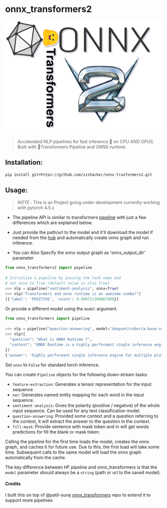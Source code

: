 # onnx_transformers2 
![onnx_transformers2](https://github.com/zzzhacker/onnx-trasformers2/blob/main/onnx-transformers2.png?raw=True)
> Accelerated NLP pipelines for fast inference 🚀 on CPU AND GPUS. Built with 🤗Transformers Pipeline and ONNX runtime.

## Installation:

```bash
pip install git+https://github.com/zzzhacker/onnx-trasformers2.git
```

## Usage:

> *NOTE* : This is an Project going under development currenlty working with pytorch 4.5.x

- The pipeline API is similar to transformers [pipeline](https://huggingface.co/transformers/main_classes/pipelines.html) with just a few differences which are explained below.

- Just provide the path/url to the model and it'll download the model if needed from the [hub](https://huggingface.co/models) and automatically create onnx graph and run inference.

- You can Also Specify the onnx output graph as 'onnx_output_dir' parameter

```python
from onnx_transformers2 import pipeline

# Initialize a pipeline by passing the task name and 
# set onnx to True (default value is also True)
>>> nlp = pipeline("sentiment-analysis", onnx=True)
>>> nlp("Transformers and onnx runtime is an awesome combo!")
[{'label': 'POSITIVE', 'score': 0.999721109867096}]  
```

Or provide a different model using the `model` argument.

```python
from onnx_transformers import pipeline

>>> nlp = pipeline("question-answering", model="deepset/roberta-base-squad2", onnx=True)
>>> nlp({
  "question": "What is ONNX Runtime ?", 
  "context": "ONNX Runtime is a highly performant single inference engine for multiple platforms and hardware"
})
{'answer': 'highly performant single inference engine for multiple platforms and hardware', 'end': 94, 'score': 0.751201868057251, 'start': 18}
```

Set `onnx` to `False` for standard torch inference.

You can create `Pipeline` objects for the following down-stream tasks:

 - `feature-extraction`: Generates a tensor representation for the input sequence
 - `ner`: Generates named entity mapping for each word in the input sequence.
 - `sentiment-analysis`: Gives the polarity (positive / negative) of the whole input sequence. Can be used for any text classification model.
 - `question-answering`: Provided some context and a question referring to the context, it will extract the answer to the question in the context.
 - `fill-mask`: Provide sentence with mask token and in will get words predictions for fill the blank or mask token.
  

Calling the pipeline for the first time loads the model, creates the onnx graph, and caches it for future use. Due to this, the first load will take some time. Subsequent calls to the same model will load the onnx graph automatically from the cache.


The key difference between HF pipeline and onnx_transformers is that the `model` parameter should always be a `string` (path or url to the saved model).

#### Credits
I built this on top of @patil-suraj  [onnx_transformers](https://github.com/patil-suraj/onnx_transformers) repo to extend it to support more pipelines

